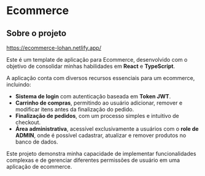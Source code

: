 # Ecommerce



## Sobre o projeto

https://ecommerce-lohan.netlify.app/

Este é um template de aplicação para Ecommerce, desenvolvido com o objetivo de consolidar minhas habilidades em **React** e **TypeScript**.

A aplicação conta com diversos recursos essenciais para um ecommerce, incluindo:
- **Sistema de login** com autenticação baseada em **Token JWT**.
- **Carrinho de compras**, permitindo ao usuário adicionar, remover e modificar itens antes da finalização do pedido.
- **Finalização de pedidos**, com um processo simples e intuitivo de checkout.
- **Área administrativa**, acessível exclusivamente a usuários com o **role de ADMIN**, onde é possível cadastrar, atualizar e remover produtos no banco de dados.

Este projeto demonstra minha capacidade de implementar funcionalidades complexas e de gerenciar diferentes permissões de usuário em uma aplicação de ecommerce.


